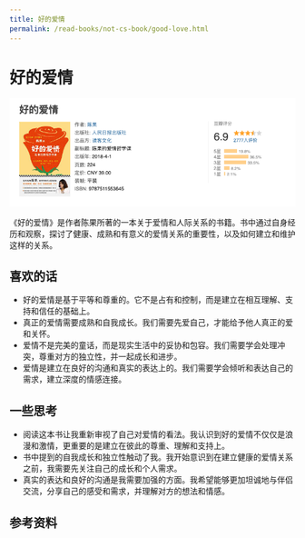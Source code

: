 ```yaml
---
title: 好的爱情
permalink: /read-books/not-cs-book/good-love.html
---
```


# 好的爱情

![](../images/good-love.png)

《好的爱情》是作者陈果所著的一本关于爱情和人际关系的书籍。书中通过自身经历和观察，探讨了健康、成熟和有意义的爱情关系的重要性，以及如何建立和维护这样的关系。

## 喜欢的话

- 好的爱情是基于平等和尊重的。它不是占有和控制，而是建立在相互理解、支持和信任的基础上。
- 真正的爱情需要成熟和自我成长。我们需要先爱自己，才能给予他人真正的爱和关怀。
- 爱情不是完美的童话，而是现实生活中的妥协和包容。我们需要学会处理冲突，尊重对方的独立性，并一起成长和进步。
- 爱情是建立在良好的沟通和真实的表达上的。我们需要学会倾听和表达自己的需求，建立深度的情感连接。

## 一些思考

- 阅读这本书让我重新审视了自己对爱情的看法。我认识到好的爱情不仅仅是浪漫和激情，更重要的是建立在彼此的尊重、理解和支持上。
- 书中提到的自我成长和独立性触动了我。我开始意识到在建立健康的爱情关系之前，我需要先关注自己的成长和个人需求。
- 真实的表达和良好的沟通是我需要加强的方面。我希望能够更加坦诚地与伴侣交流，分享自己的感受和需求，并理解对方的想法和情感。

## 参考资料
